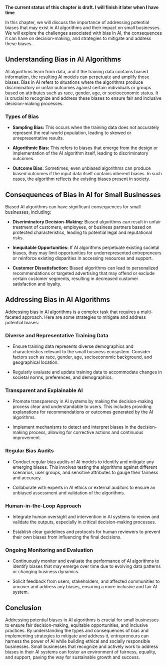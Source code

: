 **The current status of this chapter is draft. I will finish it later when I have time**

In this chapter, we will discuss the importance of addressing potential biases that may exist in AI algorithms and their impact on small businesses. We will explore the challenges associated with bias in AI, the consequences it can have on decision-making, and strategies to mitigate and address these biases.

Understanding Bias in AI Algorithms
-----------------------------------

AI algorithms learn from data, and if the training data contains biased information, the resulting AI models can perpetuate and amplify those biases. Bias in AI refers to situations where the algorithms produce discriminatory or unfair outcomes against certain individuals or groups based on attributes such as race, gender, age, or socioeconomic status. It is crucial to recognize and address these biases to ensure fair and inclusive decision-making processes.

### Types of Bias

* **Sampling Bias:** This occurs when the training data does not accurately represent the real-world population, leading to skewed or unrepresentative results.

* **Algorithmic Bias:** This refers to biases that emerge from the design or implementation of the AI algorithm itself, leading to discriminatory outcomes.

* **Outcome Bias:** Sometimes, even unbiased algorithms can produce biased outcomes if the input data itself contains inherent biases. In such cases, the algorithm reflects the existing biases present in society.

Consequences of Bias in AI for Small Businesses
-----------------------------------------------

Biased AI algorithms can have significant consequences for small businesses, including:

* **Discriminatory Decision-Making:** Biased algorithms can result in unfair treatment of customers, employees, or business partners based on protected characteristics, leading to potential legal and reputational risks.

* **Inequitable Opportunities:** If AI algorithms perpetuate existing societal biases, they may limit opportunities for underrepresented entrepreneurs or reinforce existing disparities in accessing resources and support.

* **Customer Dissatisfaction:** Biased algorithms can lead to personalized recommendations or targeted advertising that may offend or exclude certain customer segments, resulting in decreased customer satisfaction and loyalty.

Addressing Bias in AI Algorithms
--------------------------------

Addressing bias in AI algorithms is a complex task that requires a multi-faceted approach. Here are some strategies to mitigate and address potential biases:

### Diverse and Representative Training Data

* Ensure training data represents diverse demographics and characteristics relevant to the small business ecosystem. Consider factors such as race, gender, age, socioeconomic background, and geographical location.

* Regularly evaluate and update training data to accommodate changes in societal norms, preferences, and demographics.

### Transparent and Explainable AI

* Promote transparency in AI systems by making the decision-making process clear and understandable to users. This includes providing explanations for recommendations or outcomes generated by the AI algorithms.

* Implement mechanisms to detect and interpret biases in the decision-making process, allowing for corrective actions and continuous improvement.

### Regular Bias Audits

* Conduct regular bias audits of AI models to identify and mitigate any emerging biases. This involves testing the algorithms against different scenarios, user groups, and sensitive attributes to gauge their fairness and accuracy.

* Collaborate with experts in AI ethics or external auditors to ensure an unbiased assessment and validation of the algorithms.

### Human-in-the-Loop Approach

* Integrate human oversight and intervention in AI systems to review and validate the outputs, especially in critical decision-making processes.

* Establish clear guidelines and protocols for human reviewers to prevent their own biases from influencing the final decisions.

### Ongoing Monitoring and Evaluation

* Continuously monitor and evaluate the performance of AI algorithms to identify biases that may emerge over time due to evolving data patterns or changing business dynamics.

* Solicit feedback from users, stakeholders, and affected communities to uncover and address any biases, ensuring a more inclusive and fair AI system.

Conclusion
----------

Addressing potential biases in AI algorithms is crucial for small businesses to ensure fair decision-making, equitable opportunities, and inclusive practices. By understanding the types and consequences of bias and implementing strategies to mitigate and address it, entrepreneurs can harness the power of AI while building ethical and socially responsible businesses. Small businesses that recognize and actively work to address biases in their AI systems can foster an environment of fairness, equality, and support, paving the way for sustainable growth and success.

